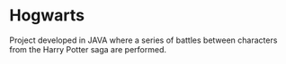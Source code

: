 # Hogwarts
Project developed in JAVA where a series of battles between characters from the Harry Potter saga are performed.
